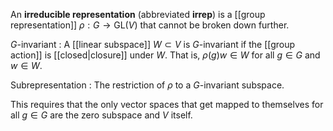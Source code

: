 An **irreducible representation** (abbreviated **irrep**) is a [[group representation]] $\rho: G \to \mathrm{GL}(V)$ that cannot be broken down further.

$G$-invariant
: A [[linear subspace]] $W \subset V$ is $G$-invariant if the [[group action]] is [[closed|closure]] under $W$. That is, $\rho(g)w \in W$ for all $g \in G$ and $w \in W$.

Subrepresentation
: The restriction of $\rho$ to a $G$-invariant subspace.

This requires that the only vector spaces that get mapped to themselves for all $g \in G$ are the zero subspace and $V$ itself.